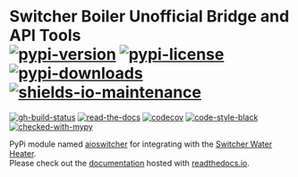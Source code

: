 # Switcher Boiler Unofficial Bridge and API Tools</br>[![pypi-version]][11] [![pypi-license]][11] [![pypi-downloads]][11] [![shields-io-maintenance]][0]

[![gh-build-status]][7] [![read-the-docs]][8] [![codecov]][3] [![code-style-black]][5] [![checked-with-mypy]][6]

PyPi module named [aioswitcher][11] for integrating with the [Switcher Water Heater](https://www.switcher.co.il/).</br>
Please check out the [documentation](https://aioswitcher.readthedocs.io) hosted with
[readthedocs.io](https://readthedocs.org/).

<!-- Real Links -->
[0]: https://github.com/TomerFi/aioswitcher
[3]: https://codecov.io/gh/TomerFi/aioswitcher
[5]: https://black.readthedocs.io/en/stable/
[6]: http://mypy-lang.org/
[7]: https://github.com/TomerFi/aioswitcher/actions?query=workflow%3ABuild
[8]: https://aioswitcher.readthedocs.io/en/stable
[11]: https://pypi.org/project/aioswitcher/
<!-- Badges Links -->
[checked-with-mypy]: http://www.mypy-lang.org/static/mypy_badge.svg
[codecov]: https://codecov.io/gh/TomerFi/aioswitcher/graph/badge.svg
[code-style-black]: https://img.shields.io/badge/code%20style-black-000000.svg
[gh-build-status]: https://github.com/TomerFi/aioswitcher/workflows/Build/badge.svg
[pypi-downloads]: https://img.shields.io/pypi/dm/aioswitcher.svg
[pypi-license]: https://img.shields.io/pypi/l/aioswitcher.svg
[pypi-version]: https://badge.fury.io/py/aioswitcher.svg
[read-the-docs]: https://readthedocs.org/projects/aioswitcher/badge/?version=stable
[shields-io-maintenance]: https://img.shields.io/badge/Maintained%3F-yes-green.svg
